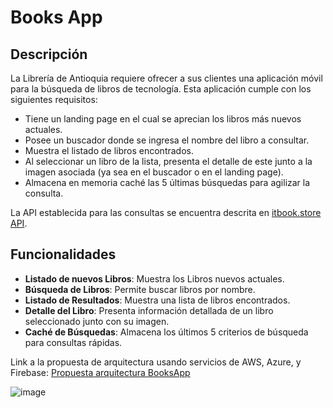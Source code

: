 # Books App

## Descripción

La Librería de Antioquia requiere ofrecer a sus clientes una aplicación móvil para la búsqueda de libros de tecnología. Esta aplicación cumple con los siguientes requisitos:

- Tiene un landing page en el cual se aprecian los libros más nuevos actuales.
- Posee un buscador donde se ingresa el nombre del libro a consultar.
- Muestra el listado de libros encontrados.
- Al seleccionar un libro de la lista, presenta el detalle de este junto a la imagen asociada (ya sea en el buscador o en el landing page).
- Almacena en memoria caché las 5 últimas búsquedas para agilizar la consulta.

La API establecida para las consultas se encuentra descrita en [itbook.store API](https://api.itbook.store/).

## Funcionalidades

- **Listado de nuevos Libros**: Muestra los Libros nuevos actuales.
- **Búsqueda de Libros**: Permite buscar libros por nombre.
- **Listado de Resultados**: Muestra una lista de libros encontrados.
- **Detalle del Libro**: Presenta información detallada de un libro seleccionado junto con su imagen.
- **Caché de Búsquedas**: Almacena los últimos 5 criterios de búsqueda para consultas rápidas.


Link a la propuesta de arquitectura usando servicios de AWS, Azure, y Firebase: [Propuesta arquitectura BooksApp](https://drive.google.com/file/d/1KeNB3FkWup8qcqzUL48YaMBKpslLRqLd/view?usp=sharing)

  ![image](https://github.com/Jhon-Giraldo/books_app/assets/113478991/1d3cba4d-b44d-4662-a847-484aed9692bd)

